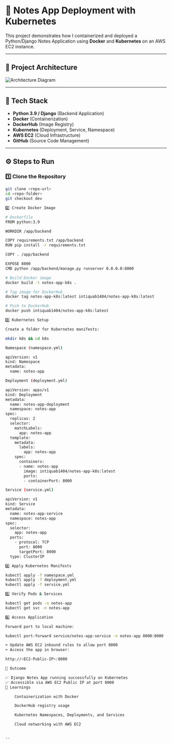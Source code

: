 # 📝 Notes App Deployment with Kubernetes

This project demonstrates how I containerized and deployed a Python/Django Notes Application using **Docker** and **Kubernetes** on an AWS EC2 instance.  

---

## 📌 Project Architecture

![Architecture Diagram](k8s21)

---

## 🚀 Tech Stack
- **Python 3.9 / Django** (Backend Application)
- **Docker** (Containerization)
- **DockerHub** (Image Registry)
- **Kubernetes** (Deployment, Service, Namespace)
- **AWS EC2** (Cloud Infrastructure)
- **GitHub** (Source Code Management)

---

## ⚙️ Steps to Run

### 1️⃣ Clone the Repository
```bash
git clone <repo-url>
cd <repo-folder>
git checkout dev

2️⃣ Create Docker Image

# Dockerfile
FROM python:3.9

WORKDIR /app/backend

COPY requirements.txt /app/backend
RUN pip install -r requirements.txt

COPY . /app/backend

EXPOSE 8000
CMD python /app/backend/manage.py runserver 0.0.0.0:8000

# Build Docker image
docker build -t notes-app-k8s .

# Tag image for DockerHub
docker tag notes-app-k8s:latest intiquab1404/notes-app-k8s:latest

# Push to DockerHub
docker push intiquab1404/notes-app-k8s:latest

3️⃣ Kubernetes Setup

Create a folder for Kubernetes manifests:

mkdir k8s && cd k8s

Namespace (namespace.yml)

apiVersion: v1
kind: Namespace
metadata:
  name: notes-app

Deployment (deployment.yml)

apiVersion: apps/v1
kind: Deployment
metadata:
  name: notes-app-deployment
  namespace: notes-app
spec:
  replicas: 2
  selector:
    matchLabels:
      app: notes-app
  template:
    metadata:
      labels:
        app: notes-app
    spec:
      containers:
      - name: notes-app
        image: intiquab1404/notes-app-k8s:latest
        ports:
        - containerPort: 8000

Service (service.yml)

apiVersion: v1
kind: Service
metadata:
  name: notes-app-service
  namespace: notes-app
spec:
  selector:
    app: notes-app
  ports:
    - protocol: TCP
      port: 8000
      targetPort: 8000
  type: ClusterIP

4️⃣ Apply Kubernetes Manifests

kubectl apply -f namespace.yml
kubectl apply -f deployment.yml
kubectl apply -f service.yml

5️⃣ Verify Pods & Services

kubectl get pods -n notes-app
kubectl get svc -n notes-app

6️⃣ Access Application

Forward port to local machine:

kubectl port-forward service/notes-app-service -n notes-app 8000:8000 --address=0.0.0.0

➡️ Update AWS EC2 inbound rules to allow port 8000
➡️ Access the app in browser:

http://<EC2-Public-IP>:8000

🎯 Outcome

✅ Django Notes App running successfully on Kubernetes
✅ Accessible via AWS EC2 Public IP at port 8000
📖 Learnings

    Containerization with Docker

    DockerHub registry usage

    Kubernetes Namespaces, Deployments, and Services

    Cloud networking with AWS EC2


--
